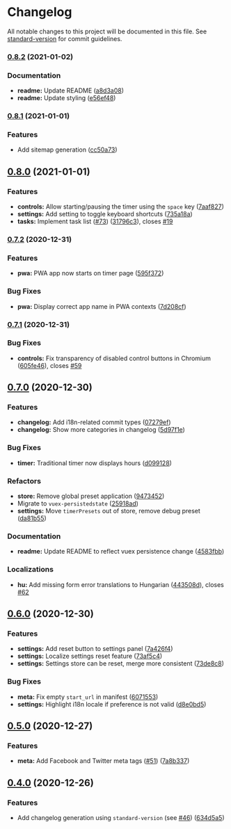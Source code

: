 # Changelog

All notable changes to this project will be documented in this file. See [standard-version](https://github.com/conventional-changelog/standard-version) for commit guidelines.

### [0.8.2](https://github.com/Hanziness/AnotherPomodoro/compare/v0.8.1...v0.8.2) (2021-01-02)


### Documentation

* **readme:** Update README ([a8d3a08](https://github.com/Hanziness/AnotherPomodoro/commit/a8d3a0800312d52aef7e7b4b66739a474aa15156))
* **readme:** Update styling ([e56ef48](https://github.com/Hanziness/AnotherPomodoro/commit/e56ef48a564164a19d264b9d4c2fc1841f5594a9))

### [0.8.1](https://github.com/Hanziness/AnotherPomodoro/compare/v0.8.0...v0.8.1) (2021-01-01)


### Features

* Add sitemap generation ([cc50a73](https://github.com/Hanziness/AnotherPomodoro/commit/cc50a73606f3b00d5f0cd08e459d0906937acb6c))

## [0.8.0](https://github.com/Hanziness/AnotherPomodoro/compare/v0.7.2...v0.8.0) (2021-01-01)


### Features

* **controls:** Allow starting/pausing the timer using the `space` key ([7aaf827](https://github.com/Hanziness/AnotherPomodoro/commit/7aaf827b11142396897b27048f811f88c068e0c7))
* **settings:** Add setting to toggle keyboard shortcuts ([735a18a](https://github.com/Hanziness/AnotherPomodoro/commit/735a18ae229c1ad524ad3192c7b77f54ca469b3c))
* **tasks:** Implement task list ([#73](https://github.com/Hanziness/AnotherPomodoro/issues/73)) ([31796c3](https://github.com/Hanziness/AnotherPomodoro/commit/31796c317522a8bcb3fa9fd96b80af2e74368a65)), closes [#19](https://github.com/Hanziness/AnotherPomodoro/issues/19)

### [0.7.2](https://github.com/Hanziness/AnotherPomodoro/compare/v0.7.1...v0.7.2) (2020-12-31)


### Features

* **pwa:** PWA app now starts on timer page ([595f372](https://github.com/Hanziness/AnotherPomodoro/commit/595f372ca78dfa03e4782cca31379e8d2ac0557f))


### Bug Fixes

* **pwa:** Display correct app name in PWA contexts ([7d208cf](https://github.com/Hanziness/AnotherPomodoro/commit/7d208cf4a0bfd62a161132c759261837cf8927b8))

### [0.7.1](https://github.com/Hanziness/AnotherPomodoro/compare/v0.7.0...v0.7.1) (2020-12-31)


### Bug Fixes

* **controls:** Fix transparency of disabled control buttons in Chromium ([605fe46](https://github.com/Hanziness/AnotherPomodoro/commit/605fe46f770a8fb7b2a5959562772fe56b7b8b8f)), closes [#59](https://github.com/Hanziness/AnotherPomodoro/issues/59)

## [0.7.0](https://github.com/Hanziness/AnotherPomodoro/compare/v0.6.0...v0.7.0) (2020-12-30)


### Features

* **changelog:** Add i18n-related commit types ([07279ef](https://github.com/Hanziness/AnotherPomodoro/commit/07279efc6d85f60246b849ed1c8e1abc59cc3199))
* **changelog:** Show more categories in changelog ([5d97f1e](https://github.com/Hanziness/AnotherPomodoro/commit/5d97f1eae822e85e2e02e9bee80604d822594718))


### Bug Fixes

* **timer:** Traditional timer now displays hours ([d099128](https://github.com/Hanziness/AnotherPomodoro/commit/d0991289e6d6b07d6f95fbd87f8c4a9917c1946d))


### Refactors

* **store:** Remove global preset application ([9473452](https://github.com/Hanziness/AnotherPomodoro/commit/94734524f7ece122e9b25e07130bb58b6f0a23c2))
* Migrate to `vuex-persistedstate` ([25918ad](https://github.com/Hanziness/AnotherPomodoro/commit/25918adfa6cb0204ad76854cc1f61af236800ec7))
* **settings:** Move `timerPresets` out of store, remove debug preset ([da81b55](https://github.com/Hanziness/AnotherPomodoro/commit/da81b55c64bbff1b67429d7e2f32fa7fd935f095))


### Documentation

* **readme:** Update README to reflect vuex persistence change ([4583fbb](https://github.com/Hanziness/AnotherPomodoro/commit/4583fbb8a32828d70e24adb3514c4a2ea9177b95))


### Localizations

* **hu:** Add missing form error translations to Hungarian ([443508d](https://github.com/Hanziness/AnotherPomodoro/commit/443508d452d05f13248b2b2d1f68a400e82935ed)), closes [#62](https://github.com/Hanziness/AnotherPomodoro/issues/62)

## [0.6.0](https://github.com/Hanziness/AnotherPomodoro/compare/v0.5.0...v0.6.0) (2020-12-30)


### Features

* **settings:** Add reset button to settings panel ([7a426f4](https://github.com/Hanziness/AnotherPomodoro/commit/7a426f46c0722a177559691cfbbe2720a23d9a81))
* **settings:** Localize settings reset feature ([73af5c4](https://github.com/Hanziness/AnotherPomodoro/commit/73af5c4a8a85a4ffb76fa6061e93fbf46d1d480a))
* **settings:** Settings store can be reset, merge more consistent ([73de8c8](https://github.com/Hanziness/AnotherPomodoro/commit/73de8c8eecf0944bc2186fd165f42f2837a023f2))


### Bug Fixes

* **meta:** Fix empty `start_url` in manifest ([6071553](https://github.com/Hanziness/AnotherPomodoro/commit/607155300e0789d35919db53a30b1bdc0c1437a4))
* **settings:** Highlight i18n locale if preference is not valid ([d8e0bd5](https://github.com/Hanziness/AnotherPomodoro/commit/d8e0bd59b57cadf8e8bc1cabaf97ab75bd6f0893))

## [0.5.0](https://github.com/Hanziness/AnotherPomodoro/compare/v0.4.0...v0.5.0) (2020-12-27)


### Features

* **meta:** Add Facebook and Twitter meta tags ([#51](https://github.com/Hanziness/AnotherPomodoro/issues/51)) ([7a8b337](https://github.com/Hanziness/AnotherPomodoro/commit/7a8b3370a87a2a0f0182e6b067275340ffa90f23))

## [0.4.0](https://github.com/Hanziness/AnotherPomodoro/compare/v0.3.1...v0.4.0) (2020-12-26)


### Features

* Add changelog generation using `standard-version` (see [#46](https://github.com/Hanziness/AnotherPomodoro/issues/46)) ([634d5a5](https://github.com/Hanziness/AnotherPomodoro/commit/634d5a5375feed76b32b8de05499e1573cf655b2))
